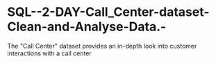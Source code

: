 # SQL--2-DAY-Call_Center-dataset-Clean-and-Analyse-Data.-
The "Call Center" dataset provides an in-depth look into customer interactions with a call center 
